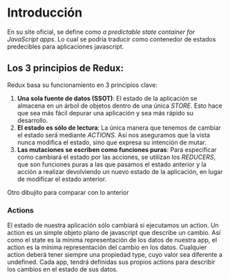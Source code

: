 # Introducción

En su site oficial, se define como *a predictable state container for JavaScript apps*. Lo cual se podría traducir como contenedor de estados predecibles para aplicaciones javascript.

## Los 3 principios de Redux:
Redux basa su funcionamiento en 3 principios clave:

1. **Una sola fuente de datos (SSOT)**: El estado de la aplicación se almacena en un árbol de objetos dentro de una única *STORE*. Esto hace que sea más fácil depurar una aplicación y sea más rápido su desarrollo.
2. **El estado es sólo de lectura**: La única manera que tenemos de cambiar el estado será mediante *ACTIONS*. Así nos aseguramos que la vista nunca modifica el estado, sino que expresa su intención de mutar.
3. **Las mutaciones se escriben como funciones puras**: Para especificar como cambiará el estado por las acciones, se utilizan los *REDUCERS*, que son funciones puras a las que pasamos el estado anterior y la acción a realizar devolviendo un nuevo estado de la aplicación, en lugar de modificar el estado anterior.

Otro dibujito para comparar con lo anterior



### Actions
El estado de nuestra aplicación sólo cambiará si ejecutamos un action. Un action es un simple objeto plano de javascript que describe un cambio. Así como el state es la mínima representación de los datos de nuestra app, el action es la mínima representación del cambio en los datos.
Cualquier action deberá tener siempre una propiedad type, cuyo valor sea diferente a undefined. Cada app, tendrá definidas sus propios actions para describir los cambios en el estado de sus datos.
